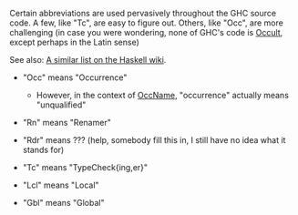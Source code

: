 
Certain abbreviations are used pervasively throughout the GHC source code.  A few, like "Tc", are easy to figure out.  Others, like "Occ", are more challenging (in case you were wondering, none of GHC's code is [ Occult](http://en.wikipedia.org/wiki/Occult), except perhaps in the Latin sense)


See also: [ A similar list on the Haskell wiki](http://www.haskell.org/haskellwiki/GHC/List_of_abbreviations).

- "Occ" means "Occurrence"

  - However, in the context of [ OccName](http://hackage.haskell.org/trac/ghc/wiki/Commentary/Compiler/RdrNameType#TheOccNametype), "occurrence" actually means "unqualified"

- "Rn" means "Renamer"

- "Rdr" means ??? (help, somebody fill this in, I still have no idea what it stands for)

- "Tc" means "TypeCheck{ing,er}"

- "Lcl" means "Local"

- "Gbl" means "Global"

